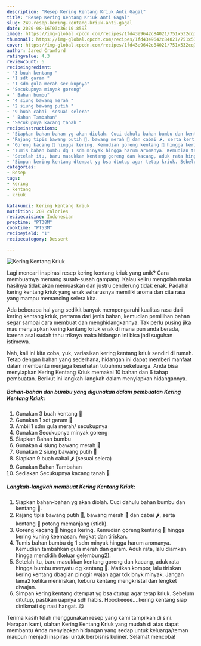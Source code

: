 ```yaml
---
description: "Resep Kering Kentang Kriuk Anti Gagal"
title: "Resep Kering Kentang Kriuk Anti Gagal"
slug: 249-resep-kering-kentang-kriuk-anti-gagal
date: 2020-08-16T03:36:10.859Z
image: https://img-global.cpcdn.com/recipes/1fd43e9642c84021/751x532cq70/kering-kentang-kriuk-foto-resep-utama.jpg
thumbnail: https://img-global.cpcdn.com/recipes/1fd43e9642c84021/751x532cq70/kering-kentang-kriuk-foto-resep-utama.jpg
cover: https://img-global.cpcdn.com/recipes/1fd43e9642c84021/751x532cq70/kering-kentang-kriuk-foto-resep-utama.jpg
author: Jared Crawford
ratingvalue: 4.3
reviewcount: 6
recipeingredient:
- "3 buah kentang "
- "1 sdt garam "
- "1 sdm gula merah secukupnya"
- "Secukupnya minyak goreng"
- " Bahan bumbu"
- "4 siung bawang merah "
- "2 siung bawang putih "
- "9 buah cabai  sesuai selera"
- " Bahan Tambahan"
- "Secukupnya kacang tanah "
recipeinstructions:
- "Siapkan bahan-bahan yg akan diolah. Cuci dahulu bahan bumbu dan kentang 🥔."
- "Rajang tipis bawang putih 🧄, bawang merah 🌰 dan cabai 🌶️, serta kentang 🥔 potong memanjang (stick)."
- "Goreng kacang 🥜 hingga kering. Kemudian goreng kentang 🥔 hingga kering kuning keemasan. Angkat dan tiriskan."
- "Tumis bahan bumbu dg 1 sdm minyak hingga harum aromanya. Kemudian tambahkan gula merah dan garam. Aduk rata, lalu diamkan hingga mendidih (keluar gelembung2)."
- "Setelah itu, baru masukkan kentang goreng dan kacang, aduk rata hingga bumbu menyatu dg kentang 🥔. Matikan kompor, lalu tiriskan kering kentang dbagian pinggir wajan agar tdk bnyk minyak. Jangan lama2 ketika meniriskan, keburu kentang mengkristal dan lengket diwajan."
- "Simpan kering kentang dtempat yg bsa dtutup agar tetap kriuk. Sebelum ditutup, pastikan uapnya sdh habis. Hoookeeee....kering kentang siap dinikmati dg nasi hangat..😋"
categories:
- Resep
tags:
- kering
- kentang
- kriuk

katakunci: kering kentang kriuk 
nutrition: 208 calories
recipecuisine: Indonesian
preptime: "PT38M"
cooktime: "PT53M"
recipeyield: "1"
recipecategory: Dessert

---
```



![Kering Kentang Kriuk](https://img-global.cpcdn.com/recipes/1fd43e9642c84021/751x532cq70/kering-kentang-kriuk-foto-resep-utama.jpg)

Lagi mencari inspirasi resep kering kentang kriuk yang unik? Cara membuatnya memang susah-susah gampang. Kalau keliru mengolah maka hasilnya tidak akan memuaskan dan justru cenderung tidak enak. Padahal kering kentang kriuk yang enak seharusnya memiliki aroma dan cita rasa yang mampu memancing selera kita.



Ada beberapa hal yang sedikit banyak mempengaruhi kualitas rasa dari kering kentang kriuk, pertama dari jenis bahan, kemudian pemilihan bahan segar sampai cara membuat dan menghidangkannya. Tak perlu pusing jika mau menyiapkan kering kentang kriuk enak di mana pun anda berada, karena asal sudah tahu triknya maka hidangan ini bisa jadi suguhan istimewa.


Nah, kali ini kita coba, yuk, variasikan kering kentang kriuk sendiri di rumah. Tetap dengan bahan yang sederhana, hidangan ini dapat memberi manfaat dalam membantu menjaga kesehatan tubuhmu sekeluarga. Anda bisa menyiapkan Kering Kentang Kriuk memakai 10 bahan dan 6 tahap pembuatan. Berikut ini langkah-langkah dalam menyiapkan hidangannya.

<!--inarticleads1-->

##### Bahan-bahan dan bumbu yang digunakan dalam pembuatan Kering Kentang Kriuk:

1. Gunakan 3 buah kentang 🥔
1. Gunakan 1 sdt garam 🧂
1. Ambil 1 sdm gula merah/ secukupnya
1. Gunakan Secukupnya minyak goreng
1. Siapkan  Bahan bumbu
1. Gunakan 4 siung bawang merah 🌰
1. Gunakan 2 siung bawang putih 🧄
1. Siapkan 9 buah cabai 🌶️ (sesuai selera)
1. Gunakan  Bahan Tambahan
1. Sediakan Secukupnya kacang tanah 🥜




<!--inarticleads2-->

##### Langkah-langkah membuat Kering Kentang Kriuk:

1. Siapkan bahan-bahan yg akan diolah. Cuci dahulu bahan bumbu dan kentang 🥔.
1. Rajang tipis bawang putih 🧄, bawang merah 🌰 dan cabai 🌶️, serta kentang 🥔 potong memanjang (stick).
1. Goreng kacang 🥜 hingga kering. Kemudian goreng kentang 🥔 hingga kering kuning keemasan. Angkat dan tiriskan.
1. Tumis bahan bumbu dg 1 sdm minyak hingga harum aromanya. Kemudian tambahkan gula merah dan garam. Aduk rata, lalu diamkan hingga mendidih (keluar gelembung2).
1. Setelah itu, baru masukkan kentang goreng dan kacang, aduk rata hingga bumbu menyatu dg kentang 🥔. Matikan kompor, lalu tiriskan kering kentang dbagian pinggir wajan agar tdk bnyk minyak. Jangan lama2 ketika meniriskan, keburu kentang mengkristal dan lengket diwajan.
1. Simpan kering kentang dtempat yg bsa dtutup agar tetap kriuk. Sebelum ditutup, pastikan uapnya sdh habis. Hoookeeee....kering kentang siap dinikmati dg nasi hangat..😋




Terima kasih telah menggunakan resep yang kami tampilkan di sini. Harapan kami, olahan Kering Kentang Kriuk yang mudah di atas dapat membantu Anda menyiapkan hidangan yang sedap untuk keluarga/teman maupun menjadi inspirasi untuk berbisnis kuliner. Selamat mencoba!
